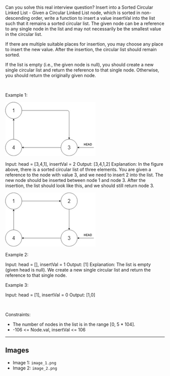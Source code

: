Can you solve this real interview question? Insert into a Sorted Circular Linked List - Given a Circular Linked List node, which is sorted in non-descending order, write a function to insert a value insertVal into the list such that it remains a sorted circular list. The given node can be a reference to any single node in the list and may not necessarily be the smallest value in the circular list.

If there are multiple suitable places for insertion, you may choose any place to insert the new value. After the insertion, the circular list should remain sorted.

If the list is empty (i.e., the given node is null), you should create a new single circular list and return the reference to that single node. Otherwise, you should return the originally given node.

 

Example 1:

![Example 1](./image_1.png)
 


Input: head = [3,4,1], insertVal = 2
Output: [3,4,1,2]
Explanation: In the figure above, there is a sorted circular list of three elements. You are given a reference to the node with value 3, and we need to insert 2 into the list. The new node should be inserted between node 1 and node 3. After the insertion, the list should look like this, and we should still return node 3.

![Example 2](./image_2.png)



Example 2:


Input: head = [], insertVal = 1
Output: [1]
Explanation: The list is empty (given head is null). We create a new single circular list and return the reference to that single node.


Example 3:


Input: head = [1], insertVal = 0
Output: [1,0]


 

Constraints:

 * The number of nodes in the list is in the range [0, 5 * 104].
 * -106 <= Node.val, insertVal <= 106

---

## Images

- Image 1: `image_1.png`
- Image 2: `image_2.png`

